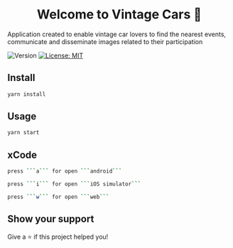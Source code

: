 <h1 align="center">Welcome to Vintage Cars 👋</h1>
<p>Application created to enable vintage car lovers to find the nearest events, communicate and disseminate images related to their participation</p>
<p>
  <img alt="Version" src="https://img.shields.io/badge/version-1.0.0-blue.svg?cacheSeconds=2592000" />
  <a href="#" target="_blank">
    <img alt="License: MIT" src="https://img.shields.io/badge/License-MIT-yellow.svg" />
  </a>
</p>

## Install

```sh
yarn install
```

## Usage

```sh
yarn start
```

## xCode

```sh
press ```a``` for open ```android```
```
```sh
press ```i``` for open ```iOS simulator```
```
```sh
press ```w``` for open ```web```
```


## Show your support

Give a ⭐️ if this project helped you!